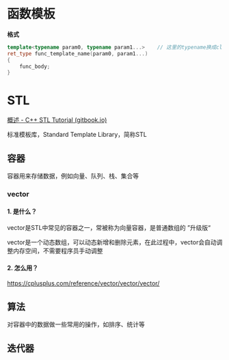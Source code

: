 # 函数模板



**格式**

```c++
template<typename param0, typename param1...>    // 这里的typename换成class也行
ret_type func_template_name(param0, param1...)
{
	func_body;
}
```









# STL

[概述 - C++ STL Tutorial (gitbook.io)](https://cui-jiacai.gitbook.io/c++-stl-tutorial)



标准模板库，Standard Template Library，简称STL



## 容器

容器用来存储数据，例如向量、队列、栈、集合等

### vector

#### 1. 是什么？

vector是STL中常见的容器之一，常被称为向量容器，是普通数组的 ”升级版“

vector是一个动态数组，可以动态新增和删除元素，在此过程中，vector会自动调整内存空间，不需要程序员手动调整



#### 2. 怎么用？

https://cplusplus.com/reference/vector/vector/vector/



## 算法

对容器中的数据做一些常用的操作，如排序、统计等



## 迭代器





